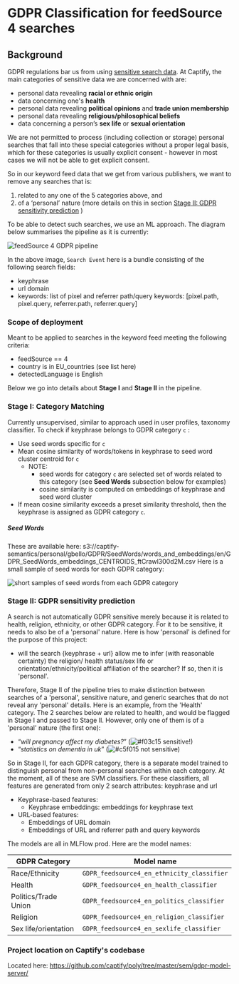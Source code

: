 # GDPR Classification for feedSource 4 searches


## Background

GDPR regulations bar us from using [sensitive search data](https://ico.org.uk/for-organisations/guide-to-data-protection/guide-to-the-general-data-protection-regulation-gdpr/special-category-data/what-is-special-category-data/). At Captify, the main categories of sensitive data we are concerned with are:
- personal data revealing **racial or ethnic origin**
- data concerning one's **health** 
- personal data revealing **political opinions** and **trade union membership**
- personal data revealing **religious/philosophical beliefs**
- data concerning a person’s **sex life** or **sexual orientation**

We are not permitted to process (including collection or storage) personal searches that fall into these special categories without a proper legal basis, which for these categories is usually explicit consent - however in most cases we will not be able to get explicit consent.

So in our keyword feed data that we get from various publishers, we want to remove any searches that is:
1. related to any one of the 5 categories above, and
2. of a ‘personal’ nature (more details on this in section [Stage II: GDPR sensitivity prediction](#stage-ii-gdpr-sensitivity-prediction) )

To be able to detect such searches, we use an ML approach. The diagram below summarises the pipeline as it is currently:

![feedSource 4 GDPR pipeline](https://raw.githubusercontent.com/captify/notebooks/master/GDPR/files/GDPR_pipeline.png?token=AL5L5INTUD6AYFZOHMPHGE27YE4HY)


In the above image, `Search Event` here is a bundle consisting of the following search fields:   
- keyphrase
- url domain
- keywords:  list of pixel and referrer path/query keywords: [pixel.path, pixel.query, referrer.path, referrer.query]

### Scope of deployment
Meant to be applied to searches in the keyword feed meeting the following criteria:
- feedSource == 4
- country is in EU_countries (see list here)
- detectedLanguage is English

Below we go into details about **Stage I** and **Stage II** in the pipeline.

### Stage I: Category Matching
Currently unsupervised, similar to approach used in user profiles, taxonomy classifier. To check if keyphrase belongs to GDPR category `c` :
- Use seed words specific for `c`
- Mean cosine similarity of words/tokens in keyphrase to seed word cluster centroid for `c`
  - NOTE: 
    - seed words for category `c` are selected set of words related to this category (see **Seed Words** subsection below for examples)
    - cosine similarity is computed on embeddings of keyphrase and seed word cluster
- If mean cosine similarity exceeds a preset similarity threshold, then the keyphrase is assigned as GDPR category `c`.

##### Seed Words
These are available here: s3://captify-semantics/personal/gbello/GDPR/SeedWords/words_and_embeddings/en/GDPR_SeedWords_embeddings_CENTROIDS_ftCrawl300d2M.csv
Here is a small sample of seed words for each GDPR category:

![short samples of seed words from each GDPR category](https://raw.githubusercontent.com/captify/notebooks/master/GDPR/files/GDPR_SeedWords.png?token=AL5L5IK5VQNXR6N2MQTEHHC7YE554)

### Stage II: GDPR sensitivity prediction
A search is not automatically GDPR sensitive merely because it is related to health, religion, ethnicity, or other GDPR category. For it to be sensitive, it needs to also be of a 'personal' nature. Here is how 'personal' is defined for the purpose of this project:
- will the search {keyphrase + url} allow me to infer (with reasonable certainty) the religion/ health status/sex life or orientation/ethnicity/political affiliation of the searcher? If so, then it is 'personal'.    

Therefore, Stage II of the pipeline tries to make distinction between searches of a 'personal', sensitive nature, and generic searches that do not reveal any 'personal' details. Here is an example, from the 'Health' category. The 2 searches below are related to health, and would be flagged in Stage I and passed to Stage II. However, only one of them is of a 'personal' nature (the first one):
- “_will pregnancy affect my diabetes?_” (![#f03c15](https://via.placeholder.com/15/f03c15/000000?text=+) sensitive!)
- “_statistics on dementia in uk_” (![#c5f015](https://via.placeholder.com/15/c5f015/000000?text=+) not sensitive)

So in Stage II, for each GDPR category, there is a separate model trained to distinguish personal from non-personal searches within each category. At the moment, all of these are SVM classifiers. For these classifiers, all features are generated from only 2 search attributes: keyphrase and url
- Keyphrase-based features:
  - Keyphrase embeddings: embeddings for keyphrase text
- URL-based features:
  - Embeddings of URL domain
  - Embeddings of URL and referrer path and query keywords
  
The models are all in MLFlow prod. Here are the model names:

| GDPR Category |   Model name  |
| ------------- | ------------- |
| Race/Ethnicity  | `GDPR_feedsource4_en_ethnicity_classifier`  |
| Health  | `GDPR_feedsource4_en_health_classifier`  |
| Politics/Trade Union  | `GDPR_feedsource4_en_politics_classifier`  |
| Religion  | `GDPR_feedsource4_en_religion_classifier`  |
| Sex life/orientation  | `GDPR_feedsource4_en_sexlife_classifier`  |


### Project location on Captify's codebase
Located here: https://github.com/captify/poly/tree/master/sem/gdpr-model-server/

